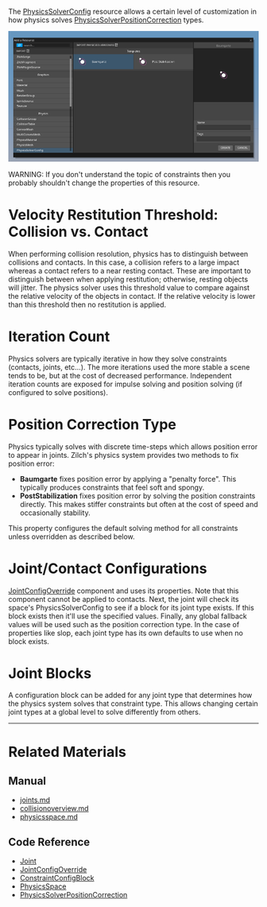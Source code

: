 The [PhysicsSolverConfig](../../../code_reference/class_reference/physicssolverconfig.md) resource allows a certain level of customization in how physics solves [PhysicsSolverPositionCorrection](../../../code_reference/enum_reference.md#physicssolverpositioncor) types.



![image](https://raw.githubusercontent.com/ZilchEngine/ZilchFiles/master/doc_files/47497.png)


WARNING: If you don't understand the topic of constraints then you probably shouldn't change the properties of this resource.

 #  Velocity Restitution Threshold: Collision vs. Contact
When performing collision resolution, physics has to distinguish between collisions and contacts. In this case, a collision refers to a large impact whereas a contact refers to a near resting contact. These are important to distinguish between when applying restitution; otherwise, resting objects will jitter. The physics solver uses this threshold value to compare against the relative velocity of the objects in contact. If the relative velocity is lower than this threshold then no restitution is applied.

 #  Iteration Count
Physics solvers are typically iterative in how they solve constraints (contacts, joints, etc...). The more iterations used the more stable a scene tends to be, but at the cost of decreased performance. Independent iteration counts are exposed for impulse solving and position solving (if configured to solve positions).

 #  Position Correction Type
Physics typically solves with discrete time-steps which allows position error to appear in joints. Zilch's physics system provides two methods to fix position error:
 - **Baumgarte** fixes position error by applying a "penalty force". This typically produces constraints that feel soft and spongy.
 - **PostStabilization** fixes position error by solving the position constraints directly. This makes stiffer constraints but often at the cost of speed and occasionally stability.
 
This property configures the default solving method for all constraints unless overridden as described below.

 #  Joint/Contact Configurations
[JointConfigOverride](../../../code_reference/class_reference/jointconfigoverride.md) component and uses its properties. Note that this component cannot be applied to contacts. Next, the joint will check its space's PhysicsSolverConfig to see if a block for its joint type exists. If this block exists then it'll use the specified values. Finally, any global fallback values will be used such as the position correction type. In the case of properties like slop, each joint type has its own defaults to use when no block exists.

 #  Joint Blocks
A configuration block can be added for any joint type that determines how the physics system solves that constraint type. This allows changing certain joint types at a global level to solve differently from others.

---

 #  Related Materials
 ##  Manual
- [joints.md](joints.md)
- [collisionoverview.md](collisionoverview.md)
- [physicsspace.md](physicsspace.md)

 ##  Code Reference
- [Joint](../../../code_reference/class_reference/joint.md)
- [JointConfigOverride](../../../code_reference/class_reference/jointconfigoverride.md)
- [ConstraintConfigBlock](../../../code_reference/class_reference/constraintconfigblock.md)
- [PhysicsSpace](../../../code_reference/class_reference/physicsspace.md)
- [PhysicsSolverPositionCorrection](../../../code_reference/enum_reference.md#physicssolverpositioncor) 

 